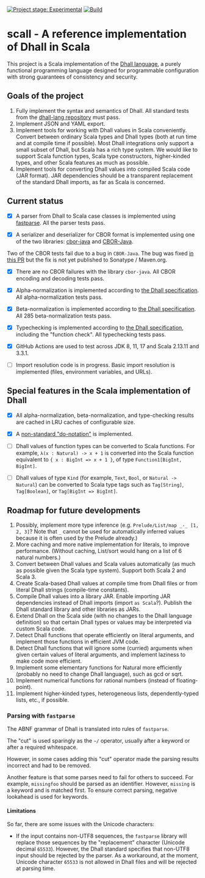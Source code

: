 [![Project stage: Experimental][project-stage-badge: Experimental]][project-stage-page]
[![Build](https://github.com/winitzki/scall/workflows/scall_build_and_test/badge.svg)](https://github.com/winitzki/scall/workflows/build-and-test.yml)


[project-stage-page]: https://blog.pother.ca/project-stages/
[project-stage-badge: Concept]: https://img.shields.io/badge/Project%20Stage-Concept-red.svg
[project-stage-badge: Research]: https://img.shields.io/badge/Project%20Stage-Research-orange.svg
[project-stage-badge: Experimental]: https://img.shields.io/badge/Project%20Stage-Experimental-yellow.svg
[project-stage-badge: Development]: https://img.shields.io/badge/Project%20Stage-Development-yellowgreen.svg
[project-stage-badge: Production Ready]: https://img.shields.io/badge/Project%20Stage-Production%20Ready-brightgreen.svg
[project-stage-badge: DEPRECATED]: https://img.shields.io/badge/Project%20Stage-%20!%20DEPRECATED%20%20%20!-ff0000.svg

# scall - A reference implementation of Dhall in Scala

This project is a Scala implementation of the [Dhall language](https://dhall-lang.org), a purely functional programming language designed for programmable configuration with strong guarantees of consistency and security.

## Goals of the project

1. Fully implement the syntax and semantics of Dhall. All standard tests from the [dhall-lang repository](https://github.com/dhall-lang/dhall-lang) must pass.
2. Implement JSON and YAML export.
2. Implement tools for working with Dhall values in Scala conveniently. Convert between ordinary Scala types and Dhall types (both at run time and at compile time if possible). Most Dhall integrations only support a small subset of Dhall, but Scala has a rich type system. We would like to support Scala function types, Scala type constructors, higher-kinded types, and other Scala features as much as possible.
3. Implement tools for converting Dhall values into compiled Scala code (JAR format). JAR dependencies should be a transparent replacement of the standard Dhall imports, as far as Scala is concerned.

## Current status

- [x] A parser from Dhall to Scala case classes is implemented using [fastparse](https://github.com/com-lihaoyi/fastparse).  All the parser tests pass.

- [x] A serializer and deserializer for CBOR format is implemented using one of the two libraries: [cbor-java](https://github.com/c-rack/cbor-java) and [CBOR-Java](https://github.com/peteroupc/CBOR-Java). 

Two of the CBOR tests fail due to a bug in `CBOR-Java`. The bug was fixed [in this PR](https://github.com/peteroupc/CBOR-Java/pull/25) but the fix is not yet published to Sonatype / Maven.org.

- [x] There are no CBOR failures with the library `cbor-java`. All CBOR encoding and decoding tests pass.

- [x] Alpha-normalization is implemented according to [the Dhall specification](https://github.com/dhall-lang/dhall-lang/blob/master/standard/alpha-normalization.md). All alpha-normalization tests pass.

- [x] Beta-normalization is implemented according to [the Dhall specification](https://github.com/dhall-lang/dhall-lang/blob/master/standard/beta-normalization.md). All 285 beta-normalization tests pass.

- [x] Typechecking is implemented according to [the Dhall specification](https://github.com/dhall-lang/dhall-lang/blob/master/standard/type-inference.md), including the "function check". All typechecking tests pass.

- [x] GitHub Actions are used to test across JDK 8, 11, 17 and Scala 2.13.11 and 3.3.1.

- [ ] Import resolution code is in progress. Basic import resolution is implemented (files, environment variables, and URLs).

## Special features in the Scala implementation of Dhall

- [x] All alpha-normalization, beta-normalization, and type-checking results are cached in LRU caches of configurable size.

- [x] A [non-standard "do-notation"](./do-notation.md) is implemented.

- [ ] Dhall values of function types can be converted to Scala functions. For example, `λ(x : Natural) -> x + 1` is converted into the Scala function equivalent to `{ x : BigInt => x + 1 }`, of type `Function1[BigInt, BigInt]`.

- [ ] Dhall values of type `Kind` (for example, `Text`, `Bool`, or `Natural -> Natural`) can be converted to Scala type tags such as `Tag[String]`, `Tag[Boolean]`, or `Tag[BigInt => BigInt]`.

## Roadmap for future developments

1. Possibly, implement more type inference (e.g. `Prelude/List/map _-_ [1, 2, 3]`? Note that `_` cannot be used for automatically inferred values because it is often used by the Prelude already.)
2. More caching and more native implementation for literals, to improve performance. (Without caching, List/sort would hang on a list of 6 natural numbers.)
5. Convert between Dhall values and Scala values automatically (as much as possible given the Scala type system). Support both Scala 2 and Scala 3.
6. Create Scala-based Dhall values at compile time from Dhall files or from literal Dhall strings (compile-time constants).
7. Compile Dhall values into a library JAR. Enable importing JAR dependencies instead of Dhall imports (import `as Scala`?). Publish the Dhall standard library and other libraries as JARs.
8. Extend Dhall on the Scala side (with no changes to the Dhall language definition) so that certain Dhall types or values may be interpreted via custom Scala code.
9. Detect Dhall functions that operate efficiently on literal arguments, and implement those functions in efficient JVM code.
10. Detect Dhall functions that will ignore some (curried) arguments when given certain values of literal arguments, and implement laziness to make code more efficient.
11. Implement some elementary functions for Natural more efficiently (probably no need to change Dhall language), such as gcd or sqrt.
12. Implement numerical functions for rational numbers (instead of floating-point).
13. Implement higher-kinded types, heterogeneous lists, dependently-typed lists, etc., if possible.

### Parsing with `fastparse`

The ABNF grammar of Dhall is translated into rules of `fastparse`.

The "cut" is used sparingly as the `~/` operator, usually after a keyword or after a required whitespace.

However, in some cases adding this "cut" operator made the parsing results incorrect and had to be removed.

Another feature is that some parses need to fail for others to succeed. For example, `missingfoo` should be parsed as an identifier. However, `missing` is a keyword and is matched first. To ensure correct parsing, negative lookahead is used for keywords.

#### Limitations

So far, there are some issues with the Unicode characters:

- If the input contains non-UTF8 sequences, the `fastparse` library will replace those sequences by the "replacement" character (Unicode decimal `65533`). However, the Dhall standard specifies that non-UTF8 input should be rejected by the parser. As a workaround, at the moment, Unicode character `65533` is not allowed in Dhall files and will be rejected at parsing time.
